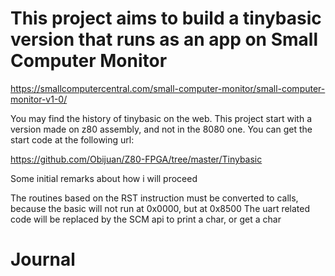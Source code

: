 # This project aims to build a tinybasic version that runs as an app on Small Computer Monitor

https://smallcomputercentral.com/small-computer-monitor/small-computer-monitor-v1-0/

You may find the history of tinybasic on the web. This project start with a version made on z80 assembly, and not in the 8080 one.
You can get the start code at the following url:

https://github.com/Obijuan/Z80-FPGA/tree/master/Tinybasic

Some initial remarks about how i will proceed

The routines based on the RST instruction must be converted to calls, because the basic will not run at 0x0000, but at 0x8500
The uart related code will be replaced by the SCM api to print a char, or get a char

# Journal
